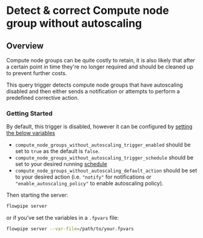# Detect & correct Compute node group without autoscaling

## Overview

Compute node groups can be quite costly to retain, it is also likely that after a certain point in time they're no longer required and should be cleaned up to prevent further costs.

This query trigger detects compute node groups that have autoscaling disabled and then either sends a notification or attempts to perform a predefined corrective action.

### Getting Started

By default, this trigger is disabled, however it can be configured by [setting the below variables](https://flowpipe.io/docs/build/mod-variables#passing-input-variables)
- `compute_node_groups_without_autoscaling_trigger_enabled` should be set to `true` as the default is `false`.
- `compute_node_groups_without_autoscaling_trigger_schedule` should be set to your desired running [schedule](https://flowpipe.io/docs/flowpipe-hcl/trigger/schedule#more-examples)
- `compute_node_groups_without_autoscaling_default_action` should be set to your desired action (i.e. `"notify"` for notifications or `"enable_autoscaling_policy"` to enable autoscaling policy).

Then starting the server:
```sh
flowpipe server
```

or if you've set the variables in a `.fpvars` file:
```sh
flowpipe server --var-file=/path/to/your.fpvars
```